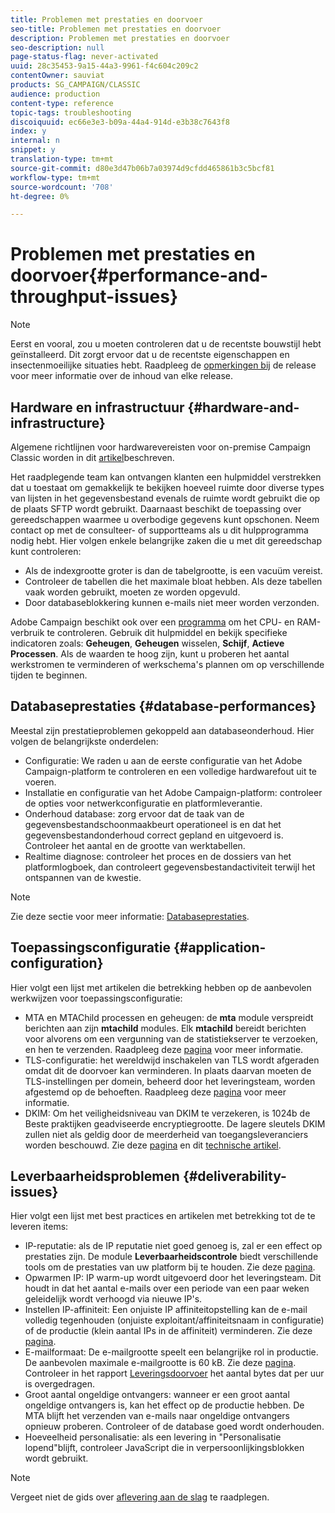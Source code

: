 ```yaml
---
title: Problemen met prestaties en doorvoer
seo-title: Problemen met prestaties en doorvoer
description: Problemen met prestaties en doorvoer
seo-description: null
page-status-flag: never-activated
uuid: 28c35453-9a15-44a3-9961-f4c604c209c2
contentOwner: sauviat
products: SG_CAMPAIGN/CLASSIC
audience: production
content-type: reference
topic-tags: troubleshooting
discoiquuid: ec66e3e3-b09a-44a4-914d-e3b38c7643f8
index: y
internal: n
snippet: y
translation-type: tm+mt
source-git-commit: d80e3d47b06b7a03974d9cfdd465861b3c5bcf81
workflow-type: tm+mt
source-wordcount: '708'
ht-degree: 0%

---
```



# Problemen met prestaties en doorvoer{#performance-and-throughput-issues}

>[!NOTE]
>
>Eerst en vooral, zou u moeten controleren dat u de recentste bouwstijl hebt geïnstalleerd. Dit zorgt ervoor dat u de recentste eigenschappen en insectenmoeilijke situaties hebt. Raadpleeg de [opmerkingen bij](https://docs.campaign.adobe.com/doc/AC/en/RN.html) de release voor meer informatie over de inhoud van elke release.

## Hardware en infrastructuur {#hardware-and-infrastructure}

Algemene richtlijnen voor hardwarevereisten voor on-premise Campaign Classic worden in dit [artikel](https://helpx.adobe.com/campaign/kb/hardware-sizing-guide.html)beschreven.

Het raadplegende team kan ontvangen klanten een hulpmiddel verstrekken dat u toestaat om gemakkelijk te bekijken hoeveel ruimte door diverse types van lijsten in het gegevensbestand evenals de ruimte wordt gebruikt die op de plaats SFTP wordt gebruikt. Daarnaast beschikt de toepassing over gereedschappen waarmee u overbodige gegevens kunt opschonen. Neem contact op met de consulteer- of supportteams als u dit hulpprogramma nodig hebt. Hier volgen enkele belangrijke zaken die u met dit gereedschap kunt controleren:

* Als de indexgrootte groter is dan de tabelgrootte, is een vacuüm vereist.
* Controleer de tabellen die het maximale bloat hebben. Als deze tabellen vaak worden gebruikt, moeten ze worden opgevuld.
* Door databaseblokkering kunnen e-mails niet meer worden verzonden.

Adobe Campaign beschikt ook over een [programma](../../production/using/monitoring-processes.md#manual-monitoring) om het CPU- en RAM-verbruik te controleren. Gebruik dit hulpmiddel en bekijk specifieke indicatoren zoals: **Geheugen**, **Geheugen** wisselen, **Schijf**, **Actieve Processen**. Als de waarden te hoog zijn, kunt u proberen het aantal werkstromen te verminderen of werkschema&#39;s plannen om op verschillende tijden te beginnen.

## Databaseprestaties {#database-performances}

Meestal zijn prestatieproblemen gekoppeld aan databaseonderhoud. Hier volgen de belangrijkste onderdelen:

* Configuratie: We raden u aan de eerste configuratie van het Adobe Campaign-platform te controleren en een volledige hardwarefout uit te voeren.
* Installatie en configuratie van het Adobe Campaign-platform: controleer de opties voor netwerkconfiguratie en platformleverantie.
* Onderhoud database: zorg ervoor dat de taak van de gegevensbestandschoonmaakbeurt operationeel is en dat het gegevensbestandonderhoud correct gepland en uitgevoerd is. Controleer het aantal en de grootte van werktabellen.
* Realtime diagnose: controleer het proces en de dossiers van het platformlogboek, dan controleert gegevensbestandactiviteit terwijl het ontspannen van de kwestie.

>[!NOTE]
>
>Zie deze sectie voor meer informatie: [Databaseprestaties](../../production/using/database-performances.md).

## Toepassingsconfiguratie {#application-configuration}

Hier volgt een lijst met artikelen die betrekking hebben op de aanbevolen werkwijzen voor toepassingsconfiguratie:

* MTA en MTAChild processen en geheugen: de **mta** module verspreidt berichten aan zijn **mtachild** modules. Elk **mtachild** bereidt berichten voor alvorens om een vergunning van de statistiekserver te verzoeken, en hen te verzenden. Raadpleeg deze [pagina](../../installation/using/email-deliverability.md) voor meer informatie.
* TLS-configuratie: het wereldwijd inschakelen van TLS wordt afgeraden omdat dit de doorvoer kan verminderen. In plaats daarvan moeten de TLS-instellingen per domein, beheerd door het leveringsteam, worden afgestemd op de behoeften. Raadpleeg deze [pagina](../../installation/using/email-deliverability.md#mx-configuration) voor meer informatie.
* DKIM: Om het veiligheidsniveau van DKIM te verzekeren, is 1024b de Beste praktijken geadviseerde encryptiegrootte. De lagere sleutels DKIM zullen niet als geldig door de meerderheid van toegangsleveranciers worden beschouwd. Zie deze [pagina](../../delivery/using/technical-recommendations.md#dkim) en dit [technische artikel](https://helpx.adobe.com/campaign/kb/domain-name-delegation.html).

## Leverbaarheidsproblemen {#deliverability-issues}

Hier volgt een lijst met best practices en artikelen met betrekking tot de te leveren items:

* IP-reputatie: als de IP reputatie niet goed genoeg is, zal er een effect op prestaties zijn. De module **Leverbaarheidscontrole** biedt verschillende tools om de prestaties van uw platform bij te houden. Zie deze [pagina](../../delivery/using/monitoring-deliverability.md).
* Opwarmen IP: IP warm-up wordt uitgevoerd door het leveringsteam. Dit houdt in dat het aantal e-mails over een periode van een paar weken geleidelijk wordt verhoogd via nieuwe IP&#39;s.
* Instellen IP-affiniteit: Een onjuiste IP affiniteitopstelling kan de e-mail volledig tegenhouden (onjuiste exploitant/affiniteitsnaam in configuratie) of de productie (klein aantal IPs in de affiniteit) verminderen. Zie deze [pagina](../../installation/using/email-deliverability.md#list-of-ip-addresses-to-use).
* E-mailformaat: De e-mailgrootte speelt een belangrijke rol in productie. De aanbevolen maximale e-mailgrootte is 60 kB. Zie deze [pagina](https://helpx.adobe.com/legal/product-descriptions/campaign.html). Controleer in het rapport [Leveringsdoorvoer](../../reporting/using/delivery-reports.md#delivery-throughput) het aantal bytes dat per uur is overgedragen.
* Groot aantal ongeldige ontvangers: wanneer er een groot aantal ongeldige ontvangers is, kan het effect op de productie hebben. De MTA blijft het verzenden van e-mails naar ongeldige ontvangers opnieuw proberen. Controleer of de database goed wordt onderhouden.
* Hoeveelheid personalisatie: als een levering in &quot;Personalisatie lopend&quot;blijft, controleer JavaScript die in verpersoonlijkingsblokken wordt gebruikt.

>[!NOTE]
>
>Vergeet niet de gids over [aflevering aan de slag](https://docs.campaign.adobe.com/doc/AC/getting_started/EN/deliverability.html) te raadplegen.


